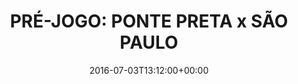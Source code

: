 ---
layout: post
title: "PRÉ-JOGO: PONTE PRETA x SÃO PAULO"
date: 2016-07-03T13:12:00+00:00
external_link: "http://globoesporte.globo.com/sp/campinas-e-regiao/blogs/especial-blog/torcedor-da-ponte-preta/post/pre-jogo-ponte-preta-x-sao-paulo.html"
categories: news "Blog Rafael Ras"
---